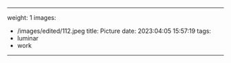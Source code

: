 
---
weight: 1
images:
- /images/edited/112.jpeg
title: Picture
date: 2023:04:05 15:57:19
tags:
- luminar
- work
---